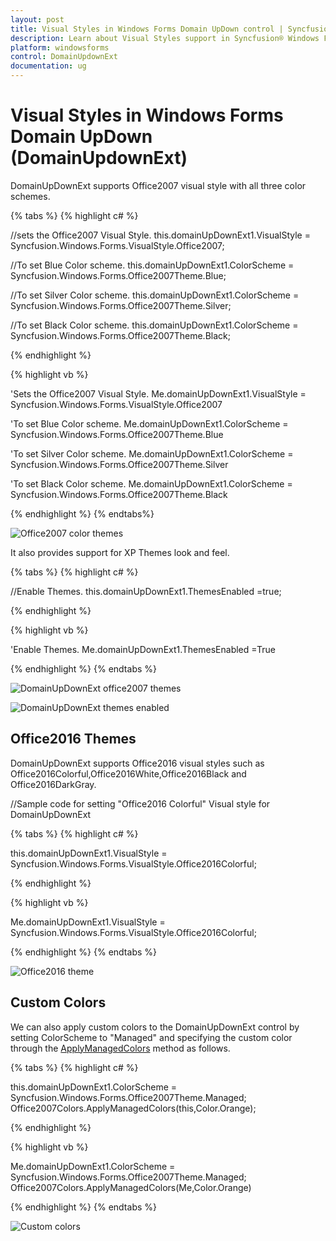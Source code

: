 ```yaml
---
layout: post
title: Visual Styles in Windows Forms Domain UpDown control | Syncfusion®
description: Learn about Visual Styles support in Syncfusion® Windows Forms Domain UpDown (DomainUpdownExt) control and more details.
platform: windowsforms
control: DomainUpdownExt 
documentation: ug
---
```

# Visual Styles in Windows Forms Domain UpDown (DomainUpdownExt)

DomainUpDownExt supports Office2007 visual style with all three color schemes.

{% tabs %}
{% highlight c# %}

//sets the Office2007 Visual Style.
this.domainUpDownExt1.VisualStyle = Syncfusion.Windows.Forms.VisualStyle.Office2007;

//To set Blue Color scheme.
this.domainUpDownExt1.ColorScheme = Syncfusion.Windows.Forms.Office2007Theme.Blue;

//To set Silver Color scheme.
this.domainUpDownExt1.ColorScheme = Syncfusion.Windows.Forms.Office2007Theme.Silver;

//To set Black Color scheme.
this.domainUpDownExt1.ColorScheme = Syncfusion.Windows.Forms.Office2007Theme.Black;

{% endhighlight  %}

{% highlight vb %}

'Sets the Office2007 Visual Style.
Me.domainUpDownExt1.VisualStyle = Syncfusion.Windows.Forms.VisualStyle.Office2007

'To set Blue Color scheme.
Me.domainUpDownExt1.ColorScheme = Syncfusion.Windows.Forms.Office2007Theme.Blue

'To set Silver Color scheme.
Me.domainUpDownExt1.ColorScheme = Syncfusion.Windows.Forms.Office2007Theme.Silver

'To set Black Color scheme.
Me.domainUpDownExt1.ColorScheme = Syncfusion.Windows.Forms.Office2007Theme.Black

{% endhighlight  %}
{% endtabs%}

![Office2007 color themes](DomainUpdownExt_images/Overview_img427.png)

It also provides support for XP Themes look and feel.

{% tabs %}
{% highlight c# %}

//Enable Themes.
this.domainUpDownExt1.ThemesEnabled =true;

{% endhighlight  %}

{% highlight vb %}

'Enable Themes.
Me.domainUpDownExt1.ThemesEnabled =True

{% endhighlight  %}
{% endtabs %}

![DomainUpDownExt office2007 themes](DomainUpdownExt_images/Overview_img428.png) 

![DomainUpDownExt themes enabled](DomainUpdownExt_images/Overview_img429.png)

## Office2016 Themes

DomainUpDownExt supports Office2016 visual styles such as Office2016Colorful,Office2016White,Office2016Black and Office2016DarkGray.

//Sample code for setting "Office2016 Colorful" Visual style for DomainUpDownExt

{% tabs %}
{% highlight c# %}

this.domainUpDownExt1.VisualStyle = Syncfusion.Windows.Forms.VisualStyle.Office2016Colorful;

{% endhighlight  %}

{% highlight vb %}

Me.domainUpDownExt1.VisualStyle = Syncfusion.Windows.Forms.VisualStyle.Office2016Colorful;

{% endhighlight  %}
{% endtabs %}

![Office2016 theme](DomainUpdownExt_images/Overview_img433.png)

## Custom Colors

We can also apply custom colors to the DomainUpDownExt control by setting ColorScheme to "Managed" and specifying the custom color through the [ApplyManagedColors](https://help.syncfusion.com/cr/windowsforms/Syncfusion.Windows.Forms.Office2007Colors.html#Syncfusion_Windows_Forms_Office2007Colors_ApplyManagedColors_System_Windows_Forms_Form_System_Drawing_Color_) method as follows.

{% tabs %}
{% highlight c# %}

this.domainUpDownExt1.ColorScheme = Syncfusion.Windows.Forms.Office2007Theme.Managed;
Office2007Colors.ApplyManagedColors(this,Color.Orange);

{% endhighlight  %}

{% highlight vb %}

Me.domainUpDownExt1.ColorScheme = Syncfusion.Windows.Forms.Office2007Theme.Managed;
Office2007Colors.ApplyManagedColors(Me,Color.Orange)

{% endhighlight  %}
{% endtabs %}

![Custom colors](DomainUpdownExt_images/Overview_img430.png)
